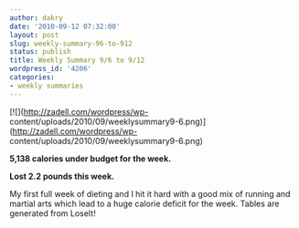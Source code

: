 ```yaml
---
author: dakry
date: '2010-09-12 07:32:00'
layout: post
slug: weekly-summary-96-to-912
status: publish
title: Weekly Summary 9/6 to 9/12
wordpress_id: '4206'
categories:
- weekly summaries
---
```


[![](http://zadell.com/wordpress/wp-
content/uploads/2010/09/weeklysummary9-6.png)](http://zadell.com/wordpress/wp-
content/uploads/2010/09/weeklysummary9-6.png)

**5,138 calories under budget for the week.**

**Lost 2.2 pounds this week.**

My first full week of dieting and I hit it hard with a good mix of running and
martial arts which lead to a huge calorie deficit for the week. Tables are
generated from LoseIt!

